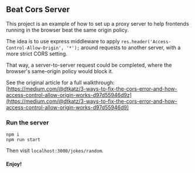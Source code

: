 ## Beat Cors Server
This project is an example of how to set up a proxy server to help frontends running in the browser beat the same origin policy.

The idea is to use express middleware to apply `res.header('Access-Control-Allow-Origin', '*');` around requests to another server, with a more strict CORS setting.

That way, a server-to-server request could be completed, where the browser's same-origin policy would block it.

See the original article for a full walkthrough: [https://medium.com/@dtkatz/3-ways-to-fix-the-cors-error-and-how-access-control-allow-origin-works-d97d55946d9z](https://medium.com/@dtkatz/3-ways-to-fix-the-cors-error-and-how-access-control-allow-origin-works-d97d55946d9)

### Run the server
```
npm i
npm run start
```

Then visit `localhost:3000/jokes/random`.

#### Enjoy!

